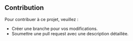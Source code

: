 ## Contribution
Pour contribuer à ce projet, veuillez :
- Créer une branche pour vos modifications.
- Soumettre une pull request avec une description détaillée.
